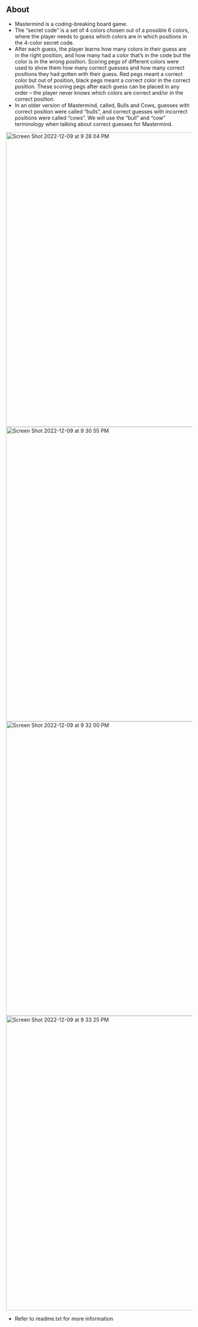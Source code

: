 ## About
- Mastermind is a coding-breaking board game. 
- The “secret code” is a set of 4 colors chosen out of a possible 6 colors, where the player needs to guess which colors are in which positions in the 4-color secret code. 
- After each guess, the player learns how many colors in their guess are in the right position, and how many had a color that’s in the code but the color is in the wrong position. Scoring pegs of different colors were used to show them how many correct guesses and how many correct positions they had gotten with their guess. Red pegs meant a correct color but out of position, black pegs meant a correct color in the correct position. These scoring pegs after each guess can be placed in any order – the player never knows which colors are correct and/or in the correct position. </br>
- In an older version of Mastermind, called, Bulls and Cows, guesses with correct position were called “bulls”, and correct guesses with incorrect positions were called “cows”. We will use the “bull” and “cow” terminology when talking about correct guesses for Mastermind.
  
<img width="800" alt="Screen Shot 2022-12-09 at 9 28 04 PM" src="https://user-images.githubusercontent.com/105135459/206824714-08f8401d-30d4-44e3-9ebb-5505c751d72b.png">
<img width="800" alt="Screen Shot 2022-12-09 at 9 30 55 PM" src="https://user-images.githubusercontent.com/105135459/206824716-f4b31e06-5a97-473f-83a8-795bdbc6c353.png">
<img width="800" alt="Screen Shot 2022-12-09 at 9 32 00 PM" src="https://user-images.githubusercontent.com/105135459/206824719-76f46e3f-9578-4cb5-93ae-a3d47c4c7658.png">
<img width="800" alt="Screen Shot 2022-12-09 at 9 33 25 PM" src="https://user-images.githubusercontent.com/105135459/206824722-77056a39-3c5e-4f78-937a-ce9b158b7c70.png">

- Refer to readme.txt for more information
